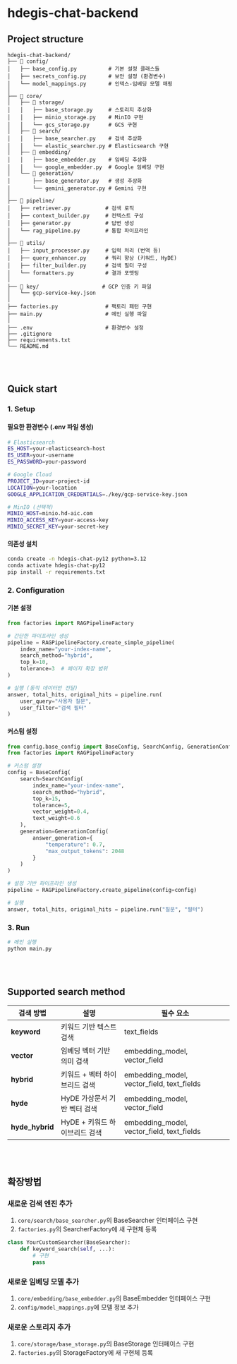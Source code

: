 # hdegis-chat-backend

## Project structure

```
hdegis-chat-backend/
├── 📁 config/
│   ├── base_config.py          # 기본 설정 클래스들
│   ├── secrets_config.py       # 보안 설정 (환경변수)
│   └── model_mappings.py       # 인덱스-임베딩 모델 매핑
│
├── 📁 core/
│   ├── 📁 storage/
│   │   ├── base_storage.py     # 스토리지 추상화
│   │   ├── minio_storage.py    # MinIO 구현
│   │   └── gcs_storage.py      # GCS 구현
│   ├── 📁 search/
│   │   ├── base_searcher.py    # 검색 추상화
│   │   └── elastic_searcher.py # Elasticsearch 구현
│   ├── 📁 embedding/
│   │   ├── base_embedder.py    # 임베딩 추상화
│   │   └── google_embedder.py  # Google 임베딩 구현
│   └── 📁 generation/
│       ├── base_generator.py   # 생성 추상화
│       └── gemini_generator.py # Gemini 구현
│
├── 📁 pipeline/
│   ├── retriever.py           # 검색 로직
│   ├── context_builder.py     # 컨텍스트 구성
│   ├── generator.py           # 답변 생성
│   └── rag_pipeline.py        # 통합 파이프라인
│
├── 📁 utils/
│   ├── input_processor.py     # 입력 처리 (번역 등)
│   ├── query_enhancer.py      # 쿼리 향상 (키워드, HyDE)
│   ├── filter_builder.py      # 검색 필터 구성
│   └── formatters.py          # 결과 포맷팅
│
├── 📁 key/                    # GCP 인증 키 파일
│   └── gcp-service-key.json
│
├── factories.py               # 팩토리 패턴 구현
├── main.py                    # 메인 실행 파일
│
├── .env                       # 환경변수 설정
├── .gitignore
├── requirements.txt
└── README.md
```

<br><br>

## Quick start

### 1. Setup

#### 필요한 환경변수 (.env 파일 생성)

```bash
# Elasticsearch
ES_HOST=your-elasticsearch-host
ES_USER=your-username
ES_PASSWORD=your-password

# Google Cloud
PROJECT_ID=your-project-id
LOCATION=your-location
GOOGLE_APPLICATION_CREDENTIALS=./key/gcp-service-key.json

# MinIO (선택적)
MINIO_HOST=minio.hd-aic.com
MINIO_ACCESS_KEY=your-access-key
MINIO_SECRET_KEY=your-secret-key
```

#### 의존성 설치

```bash
conda create -n hdegis-chat-py12 python=3.12
conda activate hdegis-chat-py12
pip install -r requirements.txt
```

### 2. Configuration

#### 기본 설정

```python
from factories import RAGPipelineFactory

# 간단한 파이프라인 생성
pipeline = RAGPipelineFactory.create_simple_pipeline(
    index_name="your-index-name",
    search_method="hybrid",
    top_k=10,
    tolerance=3  # 페이지 확장 범위
)

# 실행 (동적 데이터만 전달)
answer, total_hits, original_hits = pipeline.run(
    user_query="사용자 질문",
    user_filter="검색 필터"
)
```

#### 커스텀 설정

```python
from config.base_config import BaseConfig, SearchConfig, GenerationConfig
from factories import RAGPipelineFactory

# 커스텀 설정
config = BaseConfig(
    search=SearchConfig(
        index_name="your-index-name",
        search_method="hybrid",
        top_k=15,
        tolerance=5,
        vector_weight=0.4,
        text_weight=0.6
    ),
    generation=GenerationConfig(
        answer_generation={
            "temperature": 0.7,
            "max_output_tokens": 2048
        }
    )
)

# 설정 기반 파이프라인 생성
pipeline = RAGPipelineFactory.create_pipeline(config=config)

# 실행
answer, total_hits, original_hits = pipeline.run("질문", "필터")
```

### 3. Run

```bash
# 메인 실행
python main.py
```

<br><br>

## Supported search method

| 검색 방법       | 설명                          | 필수 요소                                  |
| --------------- | ----------------------------- | ------------------------------------------ |
| **keyword**     | 키워드 기반 텍스트 검색       | text_fields                                |
| **vector**      | 임베딩 벡터 기반 의미 검색    | embedding_model, vector_field              |
| **hybrid**      | 키워드 + 벡터 하이브리드 검색 | embedding_model, vector_field, text_fields |
| **hyde**        | HyDE 가상문서 기반 벡터 검색  | embedding_model, vector_field              |
| **hyde_hybrid** | HyDE + 키워드 하이브리드 검색 | embedding_model, vector_field, text_fields |

<br><br>

## 확장방법

### 새로운 검색 엔진 추가

1. `core/search/base_searcher.py`의 BaseSearcher 인터페이스 구현
2. `factories.py`의 SearcherFactory에 새 구현체 등록

```python
class YourCustomSearcher(BaseSearcher):
    def keyword_search(self, ...):
        # 구현
        pass
```

### 새로운 임베딩 모델 추가

1. `core/embedding/base_embedder.py`의 BaseEmbedder 인터페이스 구현
2. `config/model_mappings.py`에 모델 정보 추가

### 새로운 스토리지 추가

1. `core/storage/base_storage.py`의 BaseStorage 인터페이스 구현
2. `factories.py`의 StorageFactory에 새 구현체 등록
